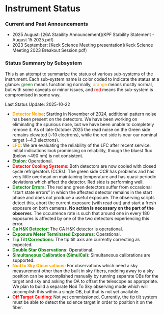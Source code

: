 # Instrument Status

### Current and Past Announcements

* 2025 August: [26A Stability Announcement](KPF Stability Statement - August 15 2025.pdf)
* 2023 September: [Keck Science Meeting presentation](Keck Science Meeting 2023 Breakout Session.pdf)

### Status Summary by Subsystem

This is an attempt to summarize the status of various sub-systems of the instrument.  Each sub-system name is color coded to indicate the status at a glance: <font color="green">green</font> means functioning normally, <font color="orange">orange</font> means mostly normal, but with some caveats or minor issues, and <font color="red">red</font> means the sub-system is compromised in some way.

Last Status Update: 2025-10-22

- **<font color="orange">Detector Noise</font>**: Starting in November of 2024, additional pattern noise has been present on the detectors.  We have been working on eliminating the spurious nose, but we have been unable to completely remove it.  As of late-October 2025 the read noise on the Green side remains elevated (~10 electrons), while the red side is near our nominal target (~4.3 electrons).
- **<font color="orange">LFC</font>**: We are evaluating the reliability of the LFC after recent service. Initial indications look prominsing on reliability, though the bluest flux (below ~490 nm) is not consistent.
- **<font color="green">Etalon</font>**: Operational.
- **<font color="red">Detector Cooling Systems</font>**: Both detectors are now cooled with closed cycle refrigerators (CCRs). The green side CCR has  problems and has very little overhead on maintaining temperature and has quasi-periodic deviations which affect the detector.  Red side is performing well.
- **<font color="green">Detector Errors</font>**: The red and green detectors suffer from occasional “start state errors” in which the affected detector remains in the start phase and does not produce a useful exposure. The observing scripts detect this, abort the current exposure (with read out) and start a fresh exposure on both cameras. **No action is necessary on the part of the observer.**  The occurrence rate is such that around one in every 180 exposures is affected by one of the two detectors experiencing this error.
- **<font color="green">Ca H&K Detector</font>**: The CA H&K detector is operational.
- **<font color="green">Exposure Meter Terminated Exposures</font>**: Operational.
- **<font color="green">Tip Tilt Corrections</font>**: The tip tilt axis are currently correcting as expected.
- **<font color="green">Double Star Observations</font>**: Operational.
- **<font color="green">Simultaneous Calibration (SimulCal)</font>**: Simultaneous calibrations are supported.
- **<font color="orange">Nod to Sky Observations</font>**: For observations which need a sky measurement other than the built in sky fibers, nodding away to a sky position can be accomplished manually by running separate OBs for the target and sky and asking the OA to offset the telescope as appropriate.  We plan to build a separate Nod To Sky observing mode which will accomplish this within a single OB, but that is not yet available.
- **<font color="red">Off Target Guiding</font>**: Not yet commissioned.  Currently, the tip tilt system must be able to detect the science target in order to position it on the fiber.
